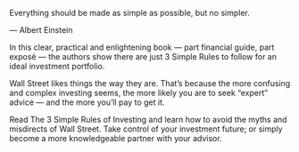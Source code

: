Everything should be made as simple as possible, but no simpler.

— Albert Einstein

In this clear, practical and enlightening book — part financial guide, part exposé — the authors show
there are just 3 Simple Rules to follow for an ideal investment portfolio.

Wall Street likes things the way they are. That’s because the more confusing and complex investing seems,
the more likely you are to seek “expert” advice — and the more you’ll pay to get it.

Read The 3 Simple Rules of Investing and learn how to avoid the myths and misdirects of Wall Street. Take
control of your investment future; or simply become a more knowledgeable partner with your advisor.
